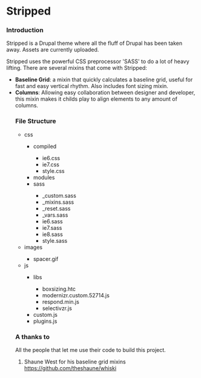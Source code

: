 Stripped
========
<h3>Introduction</h3>
<p>Stripped is a Drupal theme where all the fluff of Drupal has been taken away. Assets are currently uploaded.</p>
<p>Stripped uses the powerful CSS preprocessor 'SASS' to do a lot of heavy lifting. There are several mixins that come with Stripped:</p>
<ul>
<li><strong>Baseline Grid</strong>: a mixin that quickly calculates a baseline grid, useful for fast and easy vertical rhythm. Also includes font sizing mixin.</li>
<li><strong>Columns</strong>: Allowing easy collaboration between designer and developer, this mixin makes it childs play to align elements to any amount of columns.</li>

<h3>File Structure</h3>

<ul>
  <li>css</li>
  <ul>
    <li>compiled</li>
    <ul>
      <li>ie6.css</li>
      <li>ie7.css</li>
      <li>style.css</li>
    </ul>
    <li>modules</li>
    <li>sass</li>
    <ul>
      <li>_custom.sass</li>
      <li>_mixins.sass</li>
      <li>_reset.sass</li>
      <li>_vars.sass</li>
      <li>ie6.sass</li>
      <li>ie7.sass</li>
      <li>ie8.sass</li>
      <li>style.sass</li>
    </ul>
  </ul>
  <li>images</li>
  <ul>
    <li>spacer.gif</li>
  </ul>
  <li>js</li>
  <ul>
    <li>libs</li>
    <ul>
      <li>boxsizing.htc</li>
      <li>modernizr.custom.52714.js</li>
      <li>respond.min.js</li>
      <li>selectivzr.js</li>
    </ul>
    <li>custom.js</li>
    <li>plugins.js</li>
  </ul>
</ul>

<h3>A thanks to</h3>
All the people that let me use their code to build this project.

1. Shaune West for his baseline grid mixins <a href="https://github.com/theshaune/whiski" title="theshaune">https://github.com/theshaune/whiski</a>
    
